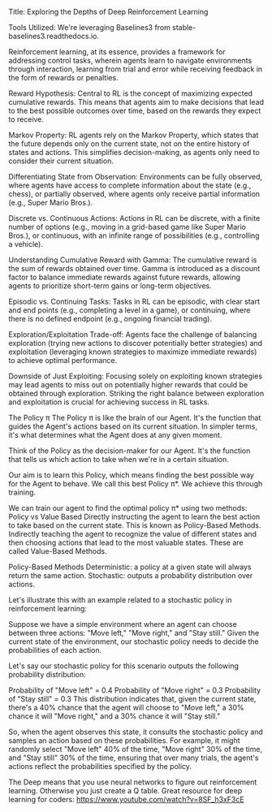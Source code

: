 Title: Exploring the Depths of Deep Reinforcement Learning

Tools Utilized: We're leveraging Baselines3 from stable-baselines3.readthedocs.io.

Reinforcement learning, at its essence, provides a framework for addressing control tasks, wherein agents learn to navigate environments through interaction, learning from trial and error while receiving feedback in the form of rewards or penalties.

Reward Hypothesis: Central to RL is the concept of maximizing expected cumulative rewards. This means that agents aim to make decisions that lead to the best possible outcomes over time, based on the rewards they expect to receive.

Markov Property: RL agents rely on the Markov Property, which states that the future depends only on the current state, not on the entire history of states and actions. This simplifies decision-making, as agents only need to consider their current situation.

Differentiating State from Observation: Environments can be fully observed, where agents have access to complete information about the state (e.g., chess), or partially observed, where agents only receive partial information (e.g., Super Mario Bros.).

Discrete vs. Continuous Actions: Actions in RL can be discrete, with a finite number of options (e.g., moving in a grid-based game like Super Mario Bros.), or continuous, with an infinite range of possibilities (e.g., controlling a vehicle).

Understanding Cumulative Reward with Gamma: The cumulative reward is the sum of rewards obtained over time. Gamma is introduced as a discount factor to balance immediate rewards against future rewards, allowing agents to prioritize short-term gains or long-term objectives.

Episodic vs. Continuing Tasks: Tasks in RL can be episodic, with clear start and end points (e.g., completing a level in a game), or continuing, where there is no defined endpoint (e.g., ongoing financial trading).

Exploration/Exploitation Trade-off: Agents face the challenge of balancing exploration (trying new actions to discover potentially better strategies) and exploitation (leveraging known strategies to maximize immediate rewards) to achieve optimal performance.

Downside of Just Exploiting: Focusing solely on exploiting known strategies may lead agents to miss out on potentially higher rewards that could be obtained through exploration. Striking the right balance between exploration and exploitation is crucial for achieving success in RL tasks.

The Policy π
The Policy π is like the brain of our Agent. It's the function that guides the Agent's actions based on its current situation. In simpler terms, it's what determines what the Agent does at any given moment.

Think of the Policy as the decision-maker for our Agent. It's the function that tells us which action to take when we're in a certain situation.

Our aim is to learn this Policy, which means finding the best possible way for the Agent to behave. We call this best Policy π*. We achieve this through training.

We can train our agent to find the optimal policy π* using two methods:
Policy vs Value Based
Directly instructing the agent to learn the best action to take based on the current state. This is known as Policy-Based Methods.
Indirectly teaching the agent to recognize the value of different states and then choosing actions that lead to the most valuable states. These are called Value-Based Methods.

Policy-Based Methods
Deterministic: a policy at a given state will always return the same action.
Stochastic: outputs a probability distribution over actions.

Let's illustrate this with an example related to a stochastic policy in reinforcement learning:

Suppose we have a simple environment where an agent can choose between three actions: "Move left," "Move right," and "Stay still." Given the current state of the environment, our stochastic policy needs to decide the probabilities of each action.

Let's say our stochastic policy for this scenario outputs the following probability distribution:

Probability of "Move left" = 0.4
Probability of "Move right" = 0.3
Probability of "Stay still" = 0.3
This distribution indicates that, given the current state, there's a 40% chance that the agent will choose to "Move left," a 30% chance it will "Move right," and a 30% chance it will "Stay still."

So, when the agent observes this state, it consults the stochastic policy and samples an action based on these probabilities. For example, it might randomly select "Move left" 40% of the time, "Move right" 30% of the time, and "Stay still" 30% of the time, ensuring that over many trials, the agent's actions reflect the probabilities specified by the policy.

The Deep means that you use neural networks to figure out reinforcement learning. Otherwise you just create a Q table.
Great resource for deep learning for coders: https://www.youtube.com/watch?v=8SF_h3xF3cE
